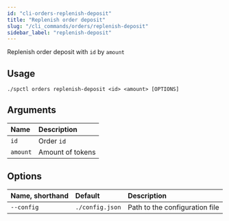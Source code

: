 ```yaml
---
id: "cli-orders-replenish-deposit"
title: "Replenish order deposit"
slug: "/cli_commands/orders/replenish-deposit"
sidebar_label: "replenish-deposit"
---
```


Replenish order deposit with `id` by `amount`

## Usage

```
./spctl orders replenish-deposit <id> <amount> [OPTIONS]
```

## Arguments

|**Name**|**Description**|
| :- | :- |
|`id`|Order `id`|
|`amount`|Amount of tokens|

## Options

|**Name, shorthand**|**Default**|**Description**|
| :- | :- | :- |
|`--config`|`./config.json`|Path to the configuration file|
